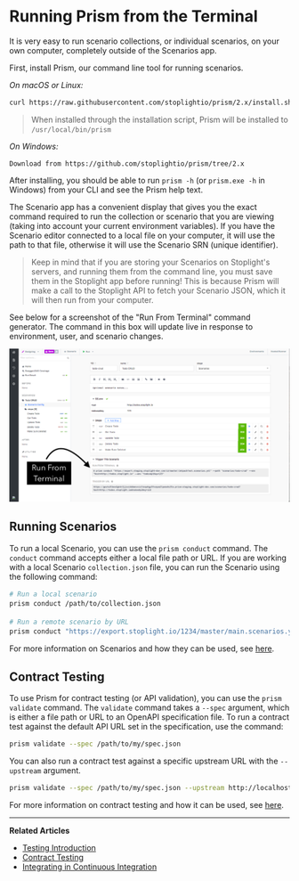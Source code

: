 # Running Prism from the Terminal

It is very easy to run scenario collections, or individual scenarios, on your own computer, completely outside of the Scenarios app.

First, install Prism, our command line tool for running scenarios.

_On macOS or Linux:_

```bash
curl https://raw.githubusercontent.com/stoplightio/prism/2.x/install.sh | sh
```

> When installed through the installation script, Prism will be installed to `/usr/local/bin/prism`

_On Windows:_

```
Download from https://github.com/stoplightio/prism/tree/2.x
```

After installing, you should be able to run `prism -h` (or `prism.exe -h` in Windows) from your CLI and see the Prism help text.

The Scenario app has a convenient display that gives you the exact command required to run the collection or scenario that you are viewing (taking into account your current environment variables). If you have the Scenario editor connected to a local file on your computer, it will use the path to that file, otherwise it will use the Scenario SRN (unique identifier).


> Keep in mind that if you are storing your Scenarios on Stoplight's servers, and running them from the command line, you must save them in the Stoplight app before running! This is because Prism will make a call to the Stoplight API to fetch your Scenario JSON, which it will then run from your computer.

See below for a screenshot of the "Run From Terminal" command generator. The command in this box will update live in response to environment, user, and scenario changes.

![Running Test from Terminal](https://github.com/stoplightio/docs/blob/develop/assets/images/testing-run-from-terminal.png?raw=true)

## Running Scenarios

To run a local Scenario, you can use the `prism conduct` command. The `conduct`
command accepts either a local file path or URL. If you are working with a local
Scenario `collection.json` file, you can run the Scenario using the following
command:

```bash
# Run a local scenario
prism conduct /path/to/collection.json

# Run a remote scenario by URL
prism conduct "https://export.stoplight.io/1234/master/main.scenarios.yml"
```

For more information on Scenarios and how they can be used, see [here](/testing/introduction).

## Contract Testing

To use Prism for contract testing (or API validation), you can use the `prism validate` command.
The `validate` command takes a `--spec` argument, which is either a file path or URL to an OpenAPI specification file.
To run a contract test against the default API URL set in the specification, use the command:

```bash
prism validate --spec /path/to/my/spec.json
```

You can also run a contract test against a specific upstream URL with the
`--upstream` argument.

```bash
prism validate --spec /path/to/my/spec.json --upstream http://localhost:8080
```

For more information on contract testing and how it can be used, see [here](/testing/leveraging-openapi/contract-testing).

---
**Related Articles**

- [Testing Introduction](/testing/introduction)
- [Contract Testing](/testing/leveraging-openapi/contract-testing)
- [Integrating in Continuous Integration](/testing/continuous-integration/overview)
